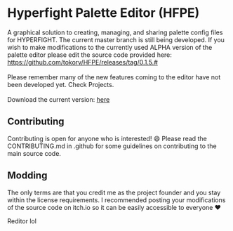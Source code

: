 # Hyperfight Palette Editor (HFPE)
A graphical solution to creating, managing, and sharing palette config files for HYPERFIGHT.
The current master branch is still being developed. If you wish to make modifications to the currently used ALPHA version of the palette editor please edit the source code provided here: https://github.com/tokorv/HFPE/releases/tag/0.1.5.#
<br><br>
Please remember many of the new features coming to the editor have not been developed yet. Check Projects.
<br><br>
Download the current version: [here](https://tokorv.itch.io/hyperfight-palette-editor)
<br>
## Contributing
Contributing is open for anyone who is interested! :smile:
Please read the CONTRIBUTING.md in .github for some guidelines on contributing to the main source code.

## Modding
The only terms are that you credit me as the project founder and you stay within the license requirements.
I recommended posting your modifications of the source code on itch.io so it can be easily accessible to everyone :heart:

Reditor lol
